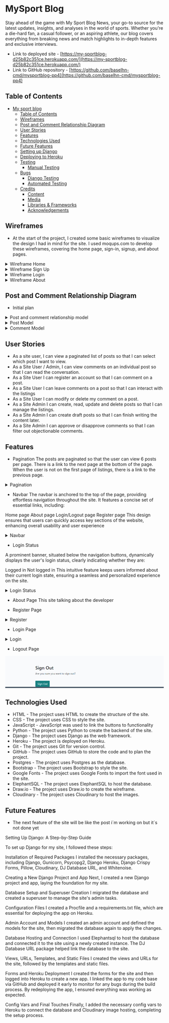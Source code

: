 # MySport Blog

Stay ahead of the game with My Sport Blog News, your go-to source for the latest updates, insights, and analyses in the world of sports. Whether you're a die-hard fan, a casual follower, or an aspiring athlete, our blog covers everything from breaking news and match highlights to in-depth features and exclusive interviews.

- Link to deployed site - [https://my-sportblog-d25b82c351ce.herokuapp.com/](https://my-sportblog-d25b82c351ce.herokuapp.com/)
- Link to GitHub repository - [https://github.com/baselhn-cmd/mysportblog-pp4](https://github.com/baselhn-cmd/mysportblog-pp4)

## Table of Contents

- [My sport blog](#my-sport-blog)
  - [Table of Contents](#table-of-contents)
  - [Wireframes](#wireframes)
  - [Post and Comment Relationship Diagram](#post-and-comment-relationship-diagram)
  - [User Stories](#user-stories)
  - [Features](#features)
  - [Technologies Used](#technologies-used)
  - [Future Features](#future-features)
  - [Setting up Django](#setting-up-django)
  - [Deploying to Heroku](#deploying-to-heroku)
  - [Testing](#testing)
    - [Manual Testing](#manual-testing)
  - [Bugs](#bugs)
    - [Django Testing](#django-testing)
    - [Automated Testing](#automated-testing)
  - [Credits](#credits)
    - [Content](#content)
    - [Media](#media)
    - [Libraries \& Frameworks](#libraries--frameworks)
    - [Acknowledgements](#acknowledgements)
  
## Wireframes

- At the start of the project, I created some basic wireframes to visualize the design I had in mind for the site. I used moqups.com to develop these wireframes, covering the home page, sign-in, signup, and about pages.

<details><summary>Wireframe Home</summary> 

![Wireframe Home](static/images/home1.png)
</details>

<details><summary>Wireframe Sign Up</summary>

![Wireframe Signup](static/images/signup1.png)
</details>

<details><summary>Wireframe Login</summary>

![Wireframe Profile](static/images/login1.png)
</details>

<details><summary>Wireframe About</summary>  

![Product About](static/images/about.png)
</details> 

## Post and Comment Relationship Diagram

- Initial plan

<details><summary>Post and comment relationship model</summary>

![post and comment relationship model](static/images/post_comment_relationship.png)
</details>

<details><summary>Post Model</summary>

![post model](static/images/post-model.png)
</details>

<details><summary>Comment Model</summary>

![comment model](static/images/comment-model.png)
</details>

## User Stories

- As a site user, I can view a paginated list of posts so that I can select which post I want to view.
- As a Site User / Admin, I can view comments on an individual post so that I can read the conversation.
- As a Site User I can register an account so that I can comment on a post.
- As a Site User I can leave comments on a post so that I can interact with the listings
- As a Site User I can modify or delete my comment on a post.
- As a Site Admin I can create, read, update and delete posts so that I can manage the listings.
- As a Site Admin I can create draft posts so that I can finish writing the content later.
- As a Site Admin I can approve or disapprove comments so that I can filter out objectionable comments.

## Features

- Pagination  The posts are paginated so that the user can view 6 posts per page. There is a link to the next page at the bottom of the page. When the user is not on the first page of listings, there is a link to the previous page.

<details><summary>Pagination</summary>

![Pagination](static/images/next.png)
![Pagination](static/images/prev.png)
</details>

- Navbar
The navbar is anchored to the top of the page, providing effortless navigation throughout the site. It features a concise set of essential links, including:

Home page
About page
Login/Logout page
Register page
This design ensures that users can quickly access key sections of the website, enhancing overall usability and user experience

<details><summary>Navbar</summary>

![navbar](static/images/navbar.png)
</details>

- Login Status 

A prominent banner, situated below the navigation buttons, dynamically displays the user's login status, clearly indicating whether they are:

Logged in
Not logged in
This intuitive feature keeps users informed about their current login state, ensuring a seamless and personalized experience on the site.

<details><summary>Login Status</summary>

![Status](static/images/status2.png)
![Status](static/images/status3.png)
</details>

- About Page This site talking about the developer 

- Register Page

<details><summary>Register</summary>

![regestration](static/images/regestration.png)
</details>

- Login Page

<details><summary>Login</summary>

![login](static/images/login.png)
</details>

- Logout Page

![logout](static/images/logout.png)

## Technologies Used

- HTML - The project uses HTML to create the structure of the site.
- CSS - The project uses CSS to style the site.
- JavaScript - JavaScript was used to link the buttons to functionality
- Python - The project uses Python to create the backend of the site.
- Django - The project uses Django as the web framework.
- Heroku - The project is deployed on Heroku.
- Git - The project uses Git for version control.
- GitHub - The project uses GitHub to store the code and to plan the project.
- Postgres - The project uses Postgres as the database.
- Bootstrap - The project uses Bootstrap to style the site.
- Google Fonts - The project uses Google Fonts to import the font used in the site.
- ElephantSQL - The project uses ElephantSQL to host the database.
- Draw.io - The project uses Draw.io to create the wireframe.
- Cloudinary - The project uses Cloudinary to host the images.

## Future Features

- The next feature of the site will be like the post i´m working on but it´s not done yet

Setting Up Django: A Step-by-Step Guide

To set up Django for my site, I followed these steps:

Installation of Required Packages
I installed the necessary packages, including Django, Gunicorn, Psycopg2, Django Heroku, Django Crispy Forms, Pillow, Cloudinary, DJ Database URL, and Whitenoise.

Creating a New Django Project and App
Next, I created a new Django project and app, laying the foundation for my site.

Database Setup and Superuser Creation
I migrated the database and created a superuser to manage the site's admin tasks.

Configuration Files
I created a Procfile and a requirements.txt file, which are essential for deploying the app on Heroku.

Admin Account and Models
I created an admin account and defined the models for the site, then migrated the database again to apply the changes.

Database Hosting and Connection
I used Elephantsql to host the database and connected it to the site using a newly created instance. The DJ Database URL package helped link the database to the site.

Views, URLs, Templates, and Static Files
I created the views and URLs for the site, followed by the templates and static files.

Forms and Heroku Deployment
I created the forms for the site and then logged into Heroku to create a new app. I linked the app to my code base via GitHub and deployed it early to monitor for any bugs during the build process. By redeploying the app, I ensured everything was working as expected.

Config Vars and Final Touches
Finally, I added the necessary config vars to Heroku to connect the database and Cloudinary image hosting, completing the setup process.